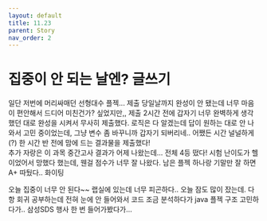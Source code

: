 ```yaml
---
layout: default
title: 11.23
parent: Story
nav_order: 2
---
```


# 집중이 안 되는 날엔? 글쓰기

일단 저번에 머리싸매던 선형대수 플젝... 제출 당일날까지 완성이 안 됐는데 너무 마음이 편안해서 드디어 미친건가? 싶었지만,, 제출 2시간 전에 갑자기 너무 완벽하게 생각했던 대로 완성을 시켜서 무사히 제출했다. 로직은 다 알겠는데 답이 원하는 대로 안 나와서 고민 중이었는데, 그냥 변수 좀 바꾸니까 갑자기 되버리네.. 어쨌든 시간 널널하게(?) 한 시간 반 전에 맘에 드는 결과물을 제출했다!<br>
추가 자랑은 이 과목 중간고사 결과가 어제 나왔는데... 전체 4등 떴다! 시험 난이도가 헬이었어서 망했다 했는데, 웬걸 점수가 너무 잘 나왔다. 남은 플젝 하나랑 기말만 잘 하면 A+ 따뒀다.. 화이팅

오늘 집중이 너무 안 된다~~ 랩실에 있는데 너무 피곤하다.. 오늘 잠도 많이 잤는데. 다항 회귀 공부하는데 전혀 눈에 안 들어와서 코드 조금 분석하다가 java 플젝 구조 고민하다가.. 삼성SDS 행사 한 번 들어가봤다가...
